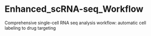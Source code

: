 # Enhanced_scRNA-seq_Workflow
Comprehensive single-cell RNA seq analysis workflow: automatic cell labeling to drug targeting
